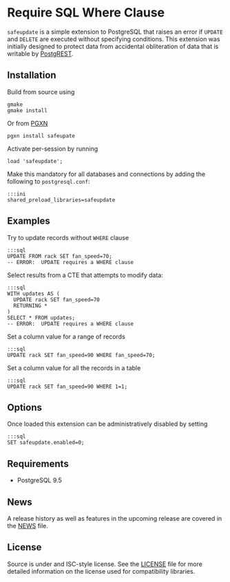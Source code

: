Require SQL Where Clause
========================

`safeupdate` is a simple extension to PostgreSQL that raises an error if
`UPDATE` and `DELETE` are executed without specifying conditions.  This
extension was initially designed to protect data from accidental obliteration of
data that is writable by [PostgREST].

Installation
------------

Build from source using

    gmake
    gmake install

Or from [PGXN]

    pgxn install safeupate

Activate per-session by running

    load 'safeupdate';

Make this mandatory for all databases and connections by adding the following to
`postgresql.conf`:

    :::ini
    shared_preload_libraries=safeupdate

Examples
--------

Try to update records without `WHERE` clause

    :::sql
    UPDATE FROM rack SET fan_speed=70;
    -- ERROR:  UPDATE requires a WHERE clause

Select results from a CTE that attempts to modify data:

    :::sql
    WITH updates AS (
      UPDATE rack SET fan_speed=70
      RETURNING *
    )
    SELECT * FROM updates;
    -- ERROR:  UPDATE requires a WHERE clause

Set a column value for a range of records

    :::sql
    UPDATE rack SET fan_speed=90 WHERE fan_speed=70;

Set a column value for all the records in a table

    :::sql
    UPDATE rack SET fan_speed=90 WHERE 1=1;

Options
-------

Once loaded this extension can be administratively disabled by setting

    :::sql
    SET safeupdate.enabled=0;


Requirements
------------

* PostgreSQL 9.5

News
----

A release history as well as features in the upcoming release are covered in the
[NEWS] file.

License
-------

Source is under and ISC-style license. See the [LICENSE] file for more detailed
information on the license used for compatibility libraries.

[NEWS]:  https://raw.githubusercontent.com/eradman/pg-safeupdate/master/NEWS
[LICENSE]:  https://raw.githubusercontent.com/eradman/pg-safeupdate/master/LICENSE
[PostgREST]: http://postgrest.com
[PGXN]: http://pgxn.org
